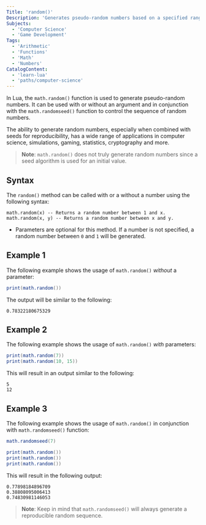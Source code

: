 ```yaml
---
Title: 'random()'
Description: 'Generates pseudo-random numbers based on a specified range.'
Subjects:
  - 'Computer Science'
  - 'Game Development'
Tags:
  - 'Arithmetic'
  - 'Functions'
  - 'Math'
  - 'Numbers'
CatalogContent:
  - 'learn-lua'
  - 'paths/computer-science'
---
```


In Lua, the `math.random()` function is used to generate pseudo-random numbers. It can be used with or without an argument and in conjunction with the `math.randomseed()` function to control the sequence of random numbers.

The ability to generate random numbers, especially when combined with seeds for reproducibility, has a wide range of applications in computer science, simulations, gaming, statistics, cryptography and more.

> **Note**: `math.random()` does not truly generate random numbers since a seed algorithm is used for an initial value.

## Syntax

The `random()` method can be called with or a without a number using the following syntax:

```pseudo
math.random(x) -- Returns a random number between 1 and x.
math.random(x, y) -- Returns a random number between x and y.
```

- Parameters are optional for this method. If a number is not specified, a random number between `0` and `1` will be generated.

## Example 1

The following example shows the usage of `math.random()` _without_ a parameter:

```lua
print(math.random())
```

The output will be similar to the following:

```shell
0.78322180675329
```

## Example 2

The following example shows the usage of `math.random()` _with_ parameters:

```lua
print(math.random(7))
print(math.random(10, 15))
```

This will result in an output similar to the following:

```shell
5
12
```

## Example 3

The following example shows the usage of `math.random()` in conjunction with `math.randomseed()` function:

```lua
math.randomseed(7)

print(math.random())
print(math.random())
print(math.random())
```

This will result in the following output:

```shell
0.77898184896709
0.38808095006413
0.74830981146053
```

> **Note**: Keep in mind that `math.randomseed()` will always generate a reproducible random sequence.
